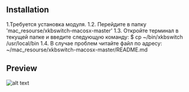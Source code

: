 ## Installation
1.Требуется установка модуля.
    1.2. Перейдите в папку 'mac_resourse/xkbswitch-macosx-master' 
    1.3. Откройте терминал в текущей папке и введите следующую команду:
        $ cp ~/bin/xkbswitch /usr/local/bin
    1.4. В случае проблем читайте файл по адресу: 
            ~/mac_resourse/xkbswitch-macosx-master/README.md

## Preview
![alt text](https://github.com/Oskorbin99/Voc_eng_python/blob/main/other/resourse_for_READMI/preview.png
)
